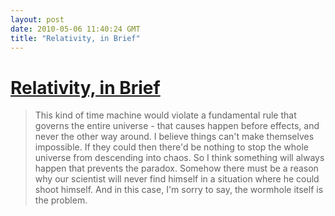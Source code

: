 ```yaml
---
layout: post
date: 2010-05-06 11:40:24 GMT
title: "Relativity, in Brief"
---
```

# [Relativity, in Brief](http://www.dailymail.co.uk/home/moslive/article-1269288/STEPHEN-HAWKING-How-build-time-machine.html)

> This kind of time machine would violate a fundamental rule that governs the entire universe - that causes happen before effects, and never the other way around. I believe things can't make themselves impossible. If they could then there'd be nothing to stop the whole universe from descending into chaos. So I think something will always happen that prevents the paradox. Somehow there must be a reason why our scientist will never find himself in a situation where he could shoot himself. And in this case, I'm sorry to say, the wormhole itself is the problem.